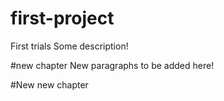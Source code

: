 # first-project
First trials
Some description!

#new chapter
New paragraphs to be added here!

#New new chapter
